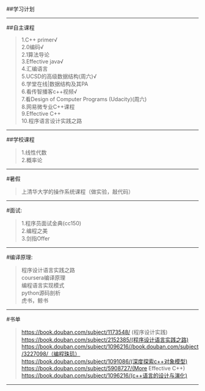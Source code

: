##学习计划

----

##自主课程

>1.C++ primer√<br>
>2.0编码√<br>
>2.1算法导论<br>
>3.Effective java√<br>
>4.汇编语言<br>
>5.UCSD的高级数据结构(周六)√<br>
>6.学堂在线|数据结构及其PA<br>
>6.看传智播客c++视频√<br>
>7.看Design of Computer Programs (Udacity)(周六)<br>
>8.网易微专业C++课程<br>
>9.Effective C++<br>
>10.程序语言设计实践之路<br>

-----

##学校课程
>1.线性代数<br>
>2.概率论<br>

-----

#暑假
>上清华大学的操作系统课程（做实验，敲代码）

----

#面试:
>1.程序员面试金典(cc150)<br>
>2.编程之美<br>
>3.剑指Offer<br>

----

#编译原理:
>程序设计语言实践之路<br>
>coursera编译原理<br>
>编程语言实现模式<br>
>python源码剖析<br>
>虎书，鲸书<br>

----

#书单
>https://book.douban.com/subject/1173548/ (程序设计实践)<br>
>https://book.douban.com/subject/2152385/(程序设计语言实践之路)<br>
>https://book.douban.com/subject/1096216//book.douban.com/subject/3227098/（编程珠玑）<br>
>https://book.douban.com/subject/1091086/(深度探索c++对象模型)<br>
>https://book.douban.com/subject/5908727/(More Effective C++)<br>
>https://book.douban.com/subject/1096216/(c++语言的设计与演化)<br>

----
